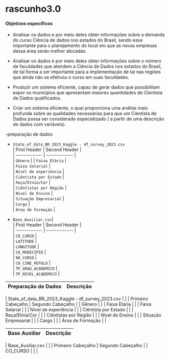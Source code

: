 # rascunho3.0
####    Objetivos específicos

- Analisar os dados e por meio deles obter informações sobre a demanda do curso Ciência de dados nos estados do Brasil, sendo esse importante para o planejamento do local em que as novas empresas dessa área serão melhor alocadas.

- Analisar os dados e por meio deles obter informações sobre o número de faculdades que atendem a Ciência de Dados nos estados do Brasil, de tal forma a ser importante para a implementação de tal nas regiões que ainda não se efetivou o curso em suas faculdades.

- Produzir um sistema eficiente, capaz de gerar dados que possibilitam expor os municípios que apresentam maiores quantidades de Cientista de Dados qualificados.

- Criar um sistema eficiente, o qual proporciona uma análise mais profunda sobre as qualidades necessárias para que um Cientista de Dados possa ser considerado especializado ( a partir de uma descrição de dados com variáveis).
  
-preparação de dados   
- `State_of_data_BR_2023_Kaggle - df_survey_2023.csv`    
| First Header  | Second Header |   
| ------------- | ------------- |     
| `Gênero` | 
| `Faixa Etária` |    
| `Faixa Salarial` |   
| `Nível de experiência` |  
| `Ciêntista por Estado` |    
| `Raça/Etnia/Cor` |   
| `Ciêntistas por Região` |    
| `Nível de Ensino` |   
| `Situação Empresarial` |  
| `Cargo` |   
| `Área de Formação` |   









- `Base_Auxiliar.csv`|        
| First Header  | Second Header |     
| ------------- | ------------- |     
| `CO_CURSO` |      
| `LATITUDE` |    
| `LONGITUDE` |   
| `CO_MUNICIPIO` |    
| `NO_CURSO` |   
| `CO_CINE_ROTULO` |    
| `TP_GRAU_ACADEMICO` |    
| `TP_NIVEL_ACADEMICO` |    














| Preparação de Dados | Descrição |
|-------------------------|---------------|
| 
State_of_data_BR_2023_Kaggle - df_survey_2023.csv
 | |
| Primeiro Cabeçalho | Segundo Cabeçalho |
| 
Gênero
 | |
| 
Faixa Etária
 | |
| 
Faixa Salarial
 | |
| 
Nível de experiência
 | |
| 
Ciêntista por Estado
 | |
| 
Raça/Etnia/Cor
 | |
| 
Ciêntistas por Região
 | |
| 
Nível de Ensino
 | |
| 
Situação Empresarial
 | |
| 
Cargo
 | |
| 
Área de Formação
 | |

| Base Auxiliar | Descrição |
|-------------------|---------------|
| 
Base_Auxiliar.csv
 | |
| Primeiro Cabeçalho | Segundo Cabeçalho |
| 
CO_CURSO
 | |
| 

